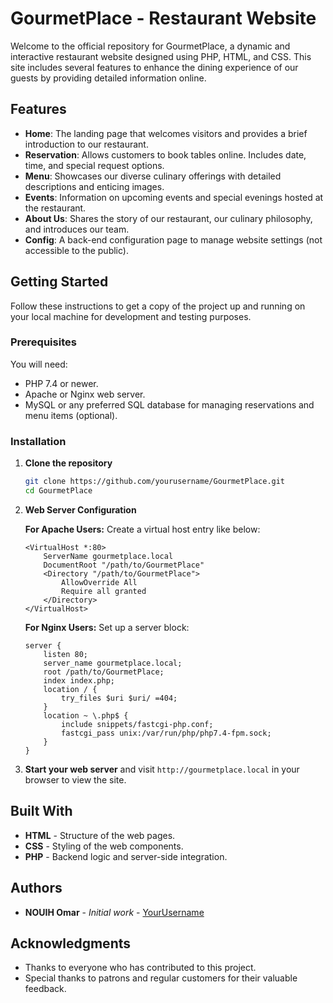 # GourmetPlace - Restaurant Website

Welcome to the official repository for GourmetPlace, a dynamic and interactive restaurant website designed using PHP, HTML, and CSS. This site includes several features to enhance the dining experience of our guests by providing detailed information online.

## Features

- **Home**: The landing page that welcomes visitors and provides a brief introduction to our restaurant.
- **Reservation**: Allows customers to book tables online. Includes date, time, and special request options.
- **Menu**: Showcases our diverse culinary offerings with detailed descriptions and enticing images.
- **Events**: Information on upcoming events and special evenings hosted at the restaurant.
- **About Us**: Shares the story of our restaurant, our culinary philosophy, and introduces our team.
- **Config**: A back-end configuration page to manage website settings (not accessible to the public).

## Getting Started

Follow these instructions to get a copy of the project up and running on your local machine for development and testing purposes.

### Prerequisites

You will need:
- PHP 7.4 or newer.
- Apache or Nginx web server.
- MySQL or any preferred SQL database for managing reservations and menu items (optional).

### Installation

1. **Clone the repository**
   ```bash
   git clone https://github.com/yourusername/GourmetPlace.git
   cd GourmetPlace
   ```

2. **Web Server Configuration**

   **For Apache Users:**
   Create a virtual host entry like below:
   ```apacheconf
   <VirtualHost *:80>
       ServerName gourmetplace.local
       DocumentRoot "/path/to/GourmetPlace"
       <Directory "/path/to/GourmetPlace">
           AllowOverride All
           Require all granted
       </Directory>
   </VirtualHost>
   ```

   **For Nginx Users:**
   Set up a server block:
   ```nginx
   server {
       listen 80;
       server_name gourmetplace.local;
       root /path/to/GourmetPlace;
       index index.php;
       location / {
           try_files $uri $uri/ =404;
       }
       location ~ \.php$ {
           include snippets/fastcgi-php.conf;
           fastcgi_pass unix:/var/run/php/php7.4-fpm.sock;
       }
   }
   ```

3. **Start your web server** and visit `http://gourmetplace.local` in your browser to view the site.

## Built With

- **HTML** - Structure of the web pages.
- **CSS** - Styling of the web components.
- **PHP** - Backend logic and server-side integration.

## Authors

- **NOUIH Omar** - *Initial work* - [YourUsername](https://github.com/OmarNouih)

## Acknowledgments

- Thanks to everyone who has contributed to this project.
- Special thanks to patrons and regular customers for their valuable feedback.
```
